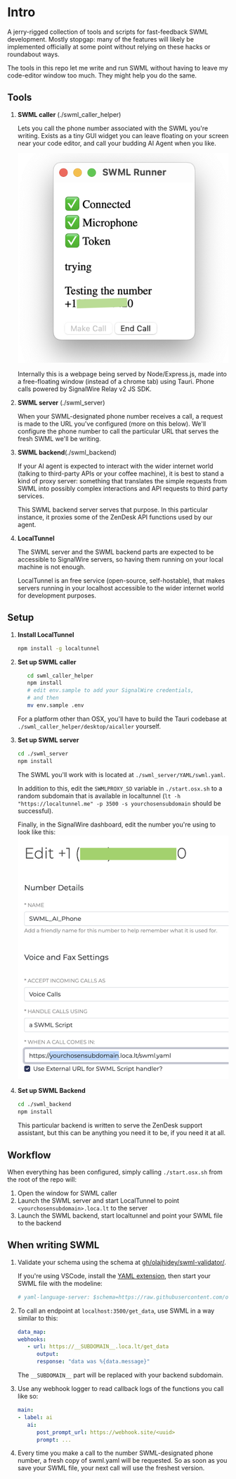 # Intro

A jerry-rigged collection of tools and scripts for fast-feedback SWML development.
Mostly stopgap: many of the features will likely be implemented officially at
some point without relying on these hacks or roundabout ways.

The tools in this repo let me write and run SWML without having
to leave my code-editor window too much. They might help you do the same.

## Tools

1. **SWML caller** (./swml_caller_helper)

   Lets you call the phone number associated with the SWML you're
   writing. Exists as a tiny GUI widget you can leave floating
   on your screen near your code editor, and call your budding AI Agent
   when you like.

   ![ScreenShot of the SWML applet](./readme_images/swml_caller_sc.png)

   Internally this is a webpage being served by Node/Express.js, made into a
   free-floating window (instead of a chrome tab) using Tauri. Phone calls
   powered by SignalWire Relay v2 JS SDK.

2. **SWML server** (./swml_server)

   When your SWML-designated phone number receives a call, a request is made
   to the URL you've configured (more on this below).
   We'll configure the phone number to call the particular URL that serves the
   fresh SWML we'll be writing.

3. **SWML backend**(./swml_backend)

   If your AI agent is expected to interact with the wider internet world
   (talking to third-party APIs or your coffee machine), it is best to stand
   a kind of proxy server: something that translates the simple requests from SWML
   into possibly complex interactions and API requests to third party services.

   This SWML backend server serves that purpose. In this particular instance, it
   proxies some of the ZenDesk API functions used by our agent.

4. **LocalTunnel**

   The SWML server and the SWML backend parts are expected to be
   accessible to SignalWire servers, so having them running on your
   local machine is not enough.

   LocalTunnel is an free service (open-source, self-hostable), that makes servers
   running in your localhost accessible to the wider internet world for development
   purposes.

## Setup

1. **Install LocalTunnel**

   ```bash
   npm install -g localtunnel
   ```

2. **Set up SWML caller**

   ```bash
      cd swml_caller_helper
      npm install
      # edit env.sample to add your SignalWire credentials,
      # and then
      mv env.sample .env
   ```

   For a platform other than OSX, you'll have to build the
   Tauri codebase at `./swml_caller_helper/desktop/aicaller` yourself.

3. **Set up SWML server**

   ```bash
   cd ./swml_server
   npm install
   ```

   The SWML you'll work with is located at `./swml_server/YAML/swml.yaml`.

   In addition to this, edit the `SWMLPROXY_SD` variable in `./start.osx.sh`
   to a random subdomain that is available in localtunnel
   (`lt -h "https://localtunnel.me" -p 3500 -s yourchosensubdomain` should be successful).

   Finally, in the SignalWire dashboard, edit the number you're using to look like this:
   ![screenshot of SignalWire dashboard](./readme_images/edit_dashboard.png)

4. **Set up SWML Backend**

   ```bash
   cd ./swml_backend
   npm install
   ```

   This particular backend is written to serve the
   ZenDesk support assistant, but this can be anything you
   need it to be, if you need it at all.

## Workflow

When everything has been configured, simply calling `./start.osx.sh` from
the root of the repo will:

1. Open the window for SWML caller
2. Launch the SWML server and start LocalTunnel to point `<yourchosensubdomain>.loca.lt` to the server
3. Launch the SWML backend, start localtunnel and point your SWML file to the backend

## When writing SWML

1. Validate your schema using the schema at
   [gh/olajhidey/swml-validator/](https://github.com/olajhidey/swml-validator/tree/master/schema).

   If you're using VSCode, install the [YAML extension](https://marketplace.visualstudio.com/items?itemName=redhat.vscode-yaml), then start your SWML file with the modeline:

   ```yaml
   # yaml-language-server: $schema=https://raw.githubusercontent.com/olajhidey/swml-validator/master/schema/swml-schema.json
   ```

2. To call an endpoint at `localhost:3500/get_data`, use SWML in a way
   similar to this:

   ```yaml
   data_map:
   webhooks:
      - url: https://__SUBDOMAIN__.loca.lt/get_data
         output:
         response: "data was %{data.message}"
   ```

   The `__SUBDOMAIN__` part will be replaced with your backend subdomain.

3. Use any webhook logger to read callback logs of the functions you
   call like so:

   ```yaml
   main:
   - label: ai
      ai:
         post_prompt_url: https://webhook.site/<uuid>
         prompt: ...
   ```

4. Every time you make a call to the number SWML-designated phone number, a fresh copy of
   swml.yaml will be requested. So as soon as you save your SWML file, your next call will use
   the freshest version.
